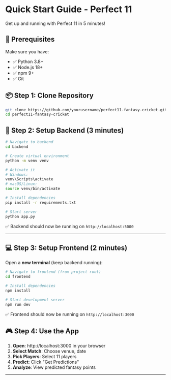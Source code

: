 # Quick Start Guide - Perfect 11

Get up and running with Perfect 11 in 5 minutes!

## 🚀 Prerequisites

Make sure you have:
- ✅ Python 3.8+
- ✅ Node.js 18+
- ✅ npm 9+
- ✅ Git

## 📦 Step 1: Clone Repository

```bash
git clone https://github.com/yourusername/perfect11-fantasy-cricket.git
cd perfect11-fantasy-cricket
```

## 🐍 Step 2: Setup Backend (3 minutes)

```bash
# Navigate to backend
cd backend

# Create virtual environment
python -m venv venv

# Activate it
# Windows:
venv\Scripts\activate
# macOS/Linux:
source venv/bin/activate

# Install dependencies
pip install -r requirements.txt

# Start server
python app.py
```

✅ Backend should now be running on `http://localhost:5000`


---

## 💻 Step 3: Setup Frontend (2 minutes)

Open a **new terminal** (keep backend running):

```bash
# Navigate to frontend (from project root)
cd frontend

# Install dependencies
npm install

# Start development server
npm run dev
```

✅ Frontend should now be running on `http://localhost:3000`

## 🎮 Step 4: Use the App

1. **Open**: http://localhost:3000 in your browser
2. **Select Match**: Choose venue, date
3. **Pick Players**: Select 11 players
4. **Predict**: Click "Get Predictions"
5. **Analyze**: View predicted fantasy points

---



